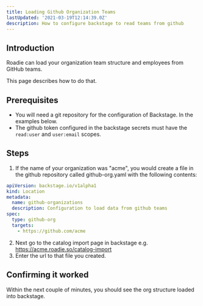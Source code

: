 ```yaml
---
title: Loading Github Organization Teams
lastUpdated: '2021-03-19T12:14:39.0Z'
description: How to configure backstage to read teams from github
---
```


## Introduction

Roadie can load your organization team structure and employees from GitHub teams.

This page describes how to do that.

## Prerequisites

- You will need a git repository for the configuration of Backstage. In the examples
  below.
- The github token configured in the backstage secrets must have the `read:user` and `user:email` scopes.

## Steps

1. If the name of your organization was "acme", you would create a file in the github repository called github-org.yaml with the following contents:

```yaml
apiVersion: backstage.io/v1alpha1
kind: Location
metadata:
  name: github-organizations
  description: Configuration to load data from github teams
spec:
  type: github-org
  targets:
    - https://github.com/acme
```

2. Next go to the catalog import page in backstage e.g. https://acme.roadie.so/catalog-import
3. Enter the url to that file you created.

## Confirming it worked

Within the next couple of minutes, you should see the org structure loaded into backstage.
